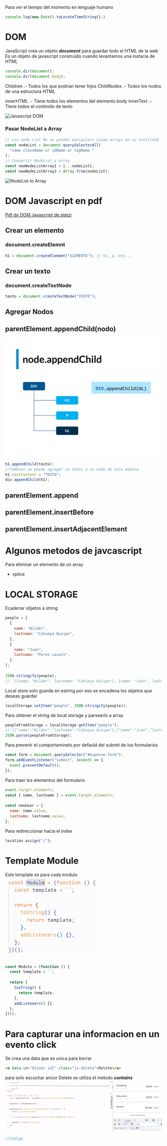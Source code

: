 Para ver el tiempo del momento en lenguaje humano

```javascript
console.log(new Date().toLocateTimeString();)
```

# DOM

JavaScript crea un objeto **_document_** para guardar todo el HTML de la web
Es un objeto de javascript construido cuando levantamos una instacia de HTML

```javascript
console.dir(document);
console.dir(document.body);
```

Children .- Todos los que podrian tener hijos
ChildNodes .- Todos los nodos de una estructura HTML

innerHTML .- Tiene todos los elementos del elemento body
innerText .- Tiene todos el continido de texto

![Javascript DOM](https://static.platzi.com/media/user_upload/Ei2AUiIVgAM9th--5a3f8bb6-c2ef-4f67-8e07-8b328ff0cf5d.jpg)

### Pasar NodeList a Array

```javascript
// Los node List No se pueden manipulart coimo arrays en su totalidad
const nodeList = document.querySelectorAll(
  "name className or idName or tagName "
);
// Convertir NodeList a array
const newNodeListArray1 = [...nodeList];
const newNodeListArray2 = Array.from(nodeList);
```

![NodeList to Array](https://static.platzi.com/media/user_upload/class_2-952bbac5-15e7-4374-bcbd-1b8419b5e287.jpg)

# DOM Javascript en pdf

[Pdf de DOM Javascript de platzi](https://wilcahuaya.netlify.app/pdf/javascript_platzi.pdf)

## Crear un elemento

### document.createElemnt

```javascript
h1 = document.createElememt("ELEMENTO"); // h1, p, etc...
```

## Crear un texto

### document.createTextNode

```javascript
texto = document.createTextNode("TEXTO");
```

## Agregar Nodos

## parentElement.appendChild(nodo)

![appenChild](../../../img/notes/javascript/23.jpg)

```javascript
h1.appendChild(texto);
//Tambien se puede agregar un texto a un nodo de esta manera
h1.textContent = "TEXTO";
div.appendChild(h1);
```

## parentElement.append

## parentElement.insertBefore

## parentElement.insertAdjacentElement

# Algunos metodos de javcascript

Para eliminar un elemento de un array

- splice

# LOCAL STORAGE

Ecadenar objetos a string

```javascript
people = [
  {
    name: "Wilder",
    lastname: "Cahuaya Quispe",
  },
  {
    name: "Juan",
    lastname: "Perez Lazaro",
  },
];

JSON.stringify(people);
// '[{name: "Wilder", lastname: "Cahuaya Quispe"}, {name: "Juan", lastname: "Perez Lazaro"}]'
```

Local store solo guarda en estring por eso se encadena los objetos que deseas guardar

```javascript
localStorage.setItem("people", JSON.stringify(people));
```

Para obtener el string de local storage y parsearlo a array

```javascript
peopleFromStorage = localStorage.getItem("people");
//'[{"name":"Wilder","lastname":"Cahuaya Quispe"},{"name":"Juan","lastname":"Perez Lazaro"}]'
JSON.parse(peopleFromStorage);
```

Para prevenir el comportamineto por defauld del submit de los formularios

```javascript
const form = document.querySelector("#expense-form");
form.addEventListener("submit", (event) => {
  event.preventDefault();
});
```

Para traer los elementos del formulario

```javascript
event.target.elements;
const { name, lastname } = event.target.elements;

const newUser = {
  name: name.value,
  lastname: lastname.value,
};
```

Para redireccionar hacia el index

```javascript
location.assign("/");
```

# Template Module

Este template es para cada modulo
![Template Module](/img/notes/javascript/template_module.png)

```javascript
const Module = (function () {
  const template = ``;

  return {
    tosTring() {
      return template;
    },
    addListeners() {},
  };
})();
```

# Para capturar una informacion en un evento click

Se crea una data que es unica para borrar

```html
<a data-id="${user.id}" class="js-delete">Delete</a>
```

para solo escuchar ancor Delete se utiliza el metodo **_contains_**
![Contains](/img/notes/javascript/contains.png)

```javascript
//Codigo
```
